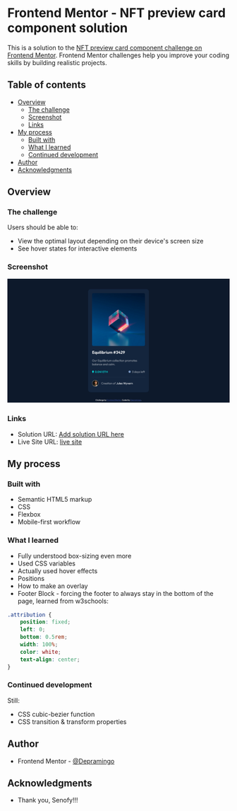 # Frontend Mentor - NFT preview card component solution

This is a solution to the [NFT preview card component challenge on Frontend Mentor](https://www.frontendmentor.io/challenges/nft-preview-card-component-SbdUL_w0U). Frontend Mentor challenges help you improve your coding skills by building realistic projects.

## Table of contents

-   [Overview](#overview)
    -   [The challenge](#the-challenge)
    -   [Screenshot](#screenshot)
    -   [Links](#links)
-   [My process](#my-process)
    -   [Built with](#built-with)
    -   [What I learned](#what-i-learned)
    -   [Continued development](#continued-development)
-   [Author](#author)
-   [Acknowledgments](#acknowledgments)

## Overview

### The challenge

Users should be able to:

-   View the optimal layout depending on their device's screen size
-   See hover states for interactive elements

### Screenshot

![](./images/Screenshot.png)

### Links

-   Solution URL: [Add solution URL here](https://your-solution-url.com)
-   Live Site URL: [live site](https://depramingo.github.io/nft-preview-card-component/)

## My process

### Built with

-   Semantic HTML5 markup
-   CSS
-   Flexbox
-   Mobile-first workflow

### What I learned

-   Fully understood box-sizing even more
-   Used CSS variables
-   Actually used hover effects
-   Positions
-   How to make an overlay
-   Footer Block - forcing the footer to always stay in the bottom of the page, learned from w3schools:

```css
.attribution {
    position: fixed;
    left: 0;
    bottom: 0.5rem;
    width: 100%;
    color: white;
    text-align: center;
}
```

### Continued development

Still:

-   CSS cubic-bezier function
-   CSS transition & transform properties

## Author

-   Frontend Mentor - [@Depramingo](https://www.frontendmentor.io/profile/Depramingo)

## Acknowledgments

-   Thank you, Senofy!!!
